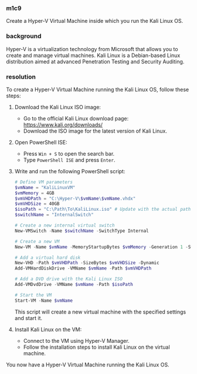### m1c9

<p>Create a Hyper-V Virtual Machine inside which you run the Kali Linux OS.</p>

### background

<p>Hyper-V is a virtualization technology from Microsoft that allows you to create and manage virtual machines. Kali Linux is a Debian-based Linux distribution aimed at advanced Penetration Testing and Security Auditing.</p>

### resolution

To create a Hyper-V Virtual Machine running the Kali Linux OS, follow these steps:

1. Download the Kali Linux ISO image:
   - Go to the official Kali Linux download page: https://www.kali.org/downloads/
   - Download the ISO image for the latest version of Kali Linux.

2. Open PowerShell ISE:
   - Press `Win + S` to open the search bar.
   - Type `PowerShell ISE` and press `Enter`.

3. Write and run the following PowerShell script:
   ```powershell
   # Define VM parameters
   $vmName = "KaliLinuxVM"
   $vmMemory = 4GB
   $vmVHDPath = "C:\Hyper-V\$vmName\$vmName.vhdx"
   $vmVHDSize = 40GB
   $isoPath = "C:\Path\To\KaliLinux.iso" # Update with the actual path to the downloaded ISO
   $switchName = "InternalSwitch"

   # Create a new internal virtual switch
   New-VMSwitch -Name $switchName -SwitchType Internal

   # Create a new VM
   New-VM -Name $vmName -MemoryStartupBytes $vmMemory -Generation 1 -SwitchName $switchName

   # Add a virtual hard disk
   New-VHD -Path $vmVHDPath -SizeBytes $vmVHDSize -Dynamic
   Add-VMHardDiskDrive -VMName $vmName -Path $vmVHDPath

   # Add a DVD drive with the Kali Linux ISO
   Add-VMDvdDrive -VMName $vmName -Path $isoPath

   # Start the VM
   Start-VM -Name $vmName
   ```
   This script will create a new virtual machine with the specified settings and start it.

4. Install Kali Linux on the VM:
   - Connect to the VM using Hyper-V Manager.
   - Follow the installation steps to install Kali Linux on the virtual machine.

You now have a Hyper-V Virtual Machine running the Kali Linux OS.